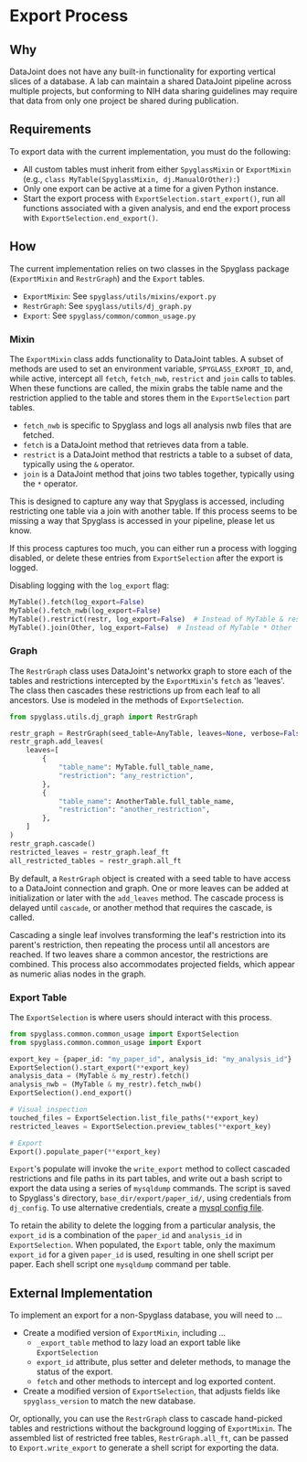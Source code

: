 # Export Process

## Why

DataJoint does not have any built-in functionality for exporting vertical slices
of a database. A lab can maintain a shared DataJoint pipeline across multiple
projects, but conforming to NIH data sharing guidelines may require that data
from only one project be shared during publication.

## Requirements

To export data with the current implementation, you must do the following:

- All custom tables must inherit from either `SpyglassMixin` or `ExportMixin`
    (e.g., `class MyTable(SpyglassMixin, dj.ManualOrOther):`)
- Only one export can be active at a time for a given Python instance.
- Start the export process with `ExportSelection.start_export()`, run all
    functions associated with a given analysis, and end the export process with
    `ExportSelection.end_export()`.

## How

The current implementation relies on two classes in the Spyglass package
(`ExportMixin` and `RestrGraph`) and the `Export` tables.

- `ExportMixin`: See `spyglass/utils/mixins/export.py`
- `RestrGraph`: See `spyglass/utils/dj_graph.py`
- `Export`: See `spyglass/common/common_usage.py`

### Mixin

The `ExportMixin` class adds functionality to DataJoint tables. A subset of
methods are used to set an environment variable, `SPYGLASS_EXPORT_ID`, and,
while active, intercept all `fetch`, `fetch_nwb`, `restrict` and `join` calls to
tables. When these functions are called, the mixin grabs the table name and the
restriction applied to the table and stores them in the `ExportSelection` part
tables.

<!-- TODO: Mention intercepting of restrict and join. -->

- `fetch_nwb` is specific to Spyglass and logs all analysis nwb files that are
    fetched.
- `fetch` is a DataJoint method that retrieves data from a table.
- `restrict` is a DataJoint method that restricts a table to a subset of data,
    typically using the `&` operator.
- `join` is a DataJoint method that joins two tables together, typically using
    the `*` operator.

This is designed to capture any way that Spyglass is accessed, including
restricting one table via a join with another table. If this process seems to be
missing a way that Spyglass is accessed in your pipeline, please let us know.

If this process captures too much, you can either run a process with logging
disabled, or delete these entries from `ExportSelection` after the export is
logged.

Disabling logging with the `log_export` flag:

```python
MyTable().fetch(log_export=False)
MyTable().fetch_nwb(log_export=False)
MyTable().restrict(restr, log_export=False)  # Instead of MyTable & restr
MyTable().join(Other, log_export=False)  # Instead of MyTable * Other
```

### Graph

The `RestrGraph` class uses DataJoint's networkx graph to store each of the
tables and restrictions intercepted by the `ExportMixin`'s `fetch` as 'leaves'.
The class then cascades these restrictions up from each leaf to all ancestors.
Use is modeled in the methods of `ExportSelection`.

```python
from spyglass.utils.dj_graph import RestrGraph

restr_graph = RestrGraph(seed_table=AnyTable, leaves=None, verbose=False)
restr_graph.add_leaves(
    leaves=[
        {
            "table_name": MyTable.full_table_name,
            "restriction": "any_restriction",
        },
        {
            "table_name": AnotherTable.full_table_name,
            "restriction": "another_restriction",
        },
    ]
)
restr_graph.cascade()
restricted_leaves = restr_graph.leaf_ft
all_restricted_tables = restr_graph.all_ft
```

By default, a `RestrGraph` object is created with a seed table to have access to
a DataJoint connection and graph. One or more leaves can be added at
initialization or later with the `add_leaves` method. The cascade process is
delayed until `cascade`, or another method that requires the cascade, is called.

Cascading a single leaf involves transforming the leaf's restriction into its
parent's restriction, then repeating the process until all ancestors are
reached. If two leaves share a common ancestor, the restrictions are combined.
This process also accommodates projected fields, which appear as numeric alias
nodes in the graph.

### Export Table

The `ExportSelection` is where users should interact with this process.

```python
from spyglass.common.common_usage import ExportSelection
from spyglass.common.common_usage import Export

export_key = {paper_id: "my_paper_id", analysis_id: "my_analysis_id"}
ExportSelection().start_export(**export_key)
analysis_data = (MyTable & my_restr).fetch()
analysis_nwb = (MyTable & my_restr).fetch_nwb()
ExportSelection().end_export()

# Visual inspection
touched_files = ExportSelection.list_file_paths(**export_key)
restricted_leaves = ExportSelection.preview_tables(**export_key)

# Export
Export().populate_paper(**export_key)
```

`Export`'s populate will invoke the `write_export` method to collect cascaded
restrictions and file paths in its part tables, and write out a bash script to
export the data using a series of `mysqldump` commands. The script is saved to
Spyglass's directory, `base_dir/export/paper_id/`, using credentials from
`dj_config`. To use alternative credentials, create a
[mysql config file](https://dev.mysql.com/doc/refman/8.0/en/option-files.html).

To retain the ability to delete the logging from a particular analysis, the
`export_id` is a combination of the `paper_id` and `analysis_id` in
`ExportSelection`. When populated, the `Export` table, only the maximum
`export_id` for a given `paper_id` is used, resulting in one shell script per
paper. Each shell script one `mysqldump` command per table.

## External Implementation

To implement an export for a non-Spyglass database, you will need to ...

- Create a modified version of `ExportMixin`, including ...
    - `_export_table` method to lazy load an export table like `ExportSelection`
    - `export_id` attribute, plus setter and deleter methods, to manage the status
        of the export.
    - `fetch` and other methods to intercept and log exported content.
- Create a modified version of `ExportSelection`, that adjusts fields like
    `spyglass_version` to match the new database.

Or, optionally, you can use the `RestrGraph` class to cascade hand-picked tables
and restrictions without the background logging of `ExportMixin`. The assembled
list of restricted free tables, `RestrGraph.all_ft`, can be passed to
`Export.write_export` to generate a shell script for exporting the data.
